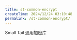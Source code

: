 ```yaml
---
title: st-common-encrypt
createTime: 2024/12/24 03:10:48
permalink: /st-common-encrypt/
---
```


Small Tail 通用加密库

<LinkCard title="Npm" href="https://www.npmjs.com/package/st-common-encrypt" icon="devicon:npm"/>
<LinkCard title="Gitee" href="https://gitee.com/tongchaowei/small-tail-common-encrypt" icon="simple-icons:gitee"/>

[//]: # (<LinkCard title="bilibili" href="https://www.bilibili.com/video/BV1nQD3YvE5q/" icon="fa6-brands:bilibili"/>)
